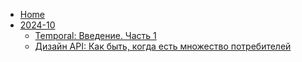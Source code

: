 - [Home](/)
- [2024-10](/2024-10/readme.md)
  - [Temporal: Введение. Часть 1](/2024-11/01-temporal-intro-part-1.md)
  - [Дизайн API: Как быть, когда есть множество потребителей](/2024-11/02-api-design-for-multiple-consumers.md)
